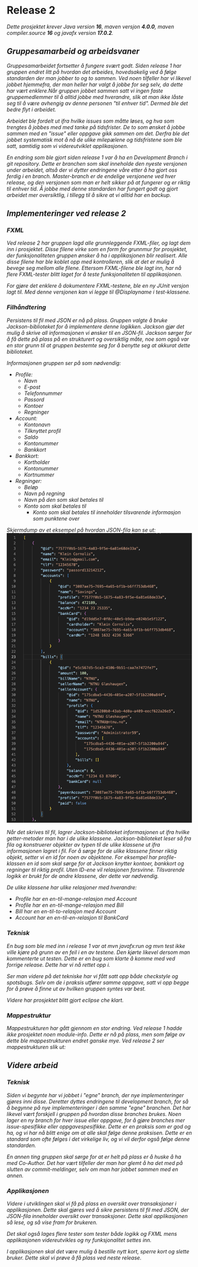 # Release 2
<em>Dette prosjektet krever Java version **16**, maven versjon **4.0.0**, maven compiler.source **16** og javafx version **17.0.2**. 

## Gruppesamarbeid og arbeidsvaner 
Gruppesamarbeidet fortsetter å fungere svært godt. Siden release 1 har gruppen endret litt på hvordan det arbeides, hovedsakelig ved å følge standarden der man jobber to og to sammen. Ved noen tilfeller har vi likevel jobbet hjemmefra, der man heller har valgt å jobbe for seg selv, da dette har vært enklere.Når gruppen jobbet sammen satt vi ingen faste gruppemedlemmer til å alltid jobbe med hverandre, slik at man ikke låste seg til å være avhengig av denne personen "til enhver tid". Dermed ble det bedre flyt i arbeidet.

Arbeidet ble fordelt ut ifra hvilke <em>issues </em> som måtte løses, og hva som trengtes å jobbes med med tanke på tidsfrister. De to som ønsket å jobbe sammen med en "issue" eller oppgave gikk sammen om det. Derfra ble det jobbet systematisk mot å nå de ulike milepælene og tidsfristene som ble satt, samtidig som vi videreutviklet applikasjonen. 

En endring som ble gjort siden release 1 var å ha en <em>Development Branch</em> i git repository. Dette er branchen som skal inneholde den nyeste versjonen under arbeidet, altså der vi dytter endringene våre etter å ha gjort oss ferdig i en branch. <em>Master-branch</em> er de endelige versjonene ved hver release, og den versjonen som man er helt sikker på at fungerer og er riktig til enhver tid. Å jobbe med denne standarden har fungert godt og gjort arbeidet mer oversiktlig, i tillegg til å sikre at vi alltid har en backup.


## Implementeringer ved release 2
### FXML

Ved release 2 har gruppen lagd alle grunnleggende FXML-filer, og lagt dem inn i prosjektet. Disse filene virke som en form for grunnmur for prosjektet, der funksjonaliteten gruppen ønsker å ha i applikasjonen blir realisert. Alle disse filene har ble koblet opp med kontrolleren, slik at det er mulig å bevege seg mellom alle filene. Ettersom FXML-filene ble lagt inn, har nå flere FXML-tester blitt laget for å teste funksjonaliteten til applikasjonen. 

For gjøre det enklere å dokumentere FXML-testene, ble en ny JUnit versjon lagt til. Med denne versjonen kan vi legge til <em>@Displayname</em> i test-klassene. 

### Filhåndtering
Persistens til fil med <em>JSON</em> er nå på plass. Gruppen valgte å bruke <em>Jackson</em>-biblioteket for å implementere denne logikken. <em>Jackson</em> gjør det mulig å skrive all informasjonen vi ønsker til en JSON-fil. <em>Jackson</em> sørger for å få dette på plass på en strukturert og oversiktlig måte, noe som også var en stor grunn til at gruppen bestemte seg for å benytte seg at akkurat dette biblioteket. 

Informasjonen gruppen ser på som nødvendig:
- Profile: 
    - Navn
    - E-post 
    - Telefonnummer 
    - Passord 
    - Kontoer 
    - Regninger
- Account: 
    - Kontonavn 
    - Tilknyttet profil 
    - Saldo 
    - Kontonummer 
    - Bankkort 
- Bankkort: 
    - Kortholder 
    - Kontonummer
    - Kortnummer
- Regninger: 
    - Beløp
    - Navn på regning 
    - Navn på den som skal betales til
    - Konto som skal betales til
        - Konto som skal betales til inneholder tilsvarende informasjon som punktene over


Skjermdump av et eksempel på hvordan <em>JSON</em>-fila kan se ut:
![](../../images/Release2/EksempelAvJsonFila.png)

Når det skrives til fil, lagrer <em>Jackson</em>-biblioteket informasjonen ut ifra hvilke <em>getter</em>-metoder man har i de ulike klassene. <em>Jackson</em>-biblioteket leser så fra fila og konstruerer objekter av typen til de ulike klassene ut ifra informasjonen lagret i fil. For å sørge for de ulike klassene finner riktig objekt, setter vi en id for noen av objektene. For eksempel har profile-klassen en id som skal sørge for at <em>Jackson</em> knytter kontoer, bankkort og regninger til riktig profil. Uten ID-ene vil relasjonen forsvinne. Tilsvarende logikk er brukt for de andre klassene, der dette var nødvendig.

De ulike klassene har ulike relasjoner med hverandre:
- Profile har en en-til-mange-relasjon med Account
- Profile har en en-til-mange-relasjon med Bill
- Bill har en en-til-to-relasjon med Account
- Account har en en-til-en-relasjon til BankCard

### Teknisk

En bug som ble med inn i release 1 var at <em>mvn javafx:run</em> og <em>mvn test</em> ikke ville kjøre på grunn av en feil i en av testene. Den kjørte likevel dersom man kommenterte ut testen. Dette er en bug som klarte å komme med ved forrige release. Dette har vi nå rettet opp i. 

Ser man videre på det tekniske har vi fått satt opp både checkstyle og spotsbugs. Selv om de i praksis utfører samme oppgave, satt vi opp begge for å prøve å finne ut av hvilken gruppen syntes var best. 

Videre har prosjektet blitt gjort eclipse che klart. 

### Mappestruktur 
Mappestrukturen har gått gjennom en stor endring. Ved release 1 hadde ikke prosjektet noen <em>module-info</em>. Dette er nå på plass, men som følge av dette ble mappestrukturen endret ganske mye. Ved release 2 ser mappestrukturen slik ut:


## Videre arbeid
### Teknisk
Siden vi begynte har vi jobbet i "egne" branch, der nye implementeringer gjøres inni disse. Deretter dyttes endringene til <em>development branch</em>, for så å begynne på nye implementeringer i den samme "egne" branchen. Det har likevel vært forskjell i gruppen på hvordan disse branches brukes. Noen lager en ny branch for hver issue eller oppgave, for å gjøre branches mer issue-spesifikke eller oppgavespesifikke. Dette er en praksis som er god og ha, og vi har nå blitt enige om at alle skal følge denne praksisen. Dette er en standard som ofte følges i det virkelige liv, og vi vil derfor også følge denne standarden. 

En annen ting gruppen skal sørge for at er helt på plass er å huske å ha med <em>Co-Author</em>. Det har vært tilfeller der man har glemt å ha det med på slutten av <em>commit</em>-meldinger, selv om man har jobbet sammen med en annen. 

### Applikasjonen
Videre i utviklingen skal vi få på plass en oversikt over transaksjoner i applikasjonen. Dette skal gjøres ved å sikre persistens til fil med <em>JSON</em>, der JSON-fila inneholder oversikt over transaksjoner. Dette skal applikasjonen så lese, og så vise fram for brukeren.

Det skal også lages flere tester som tester både logikk og FXML mens applikasjonen videreutvikles og ny funksjonalitet settes inn. 

I applikasjonen skal det være mulig å bestille nytt kort, sperre kort og slette bruker. Dette skal vi prøve å få plass ved neste release. 